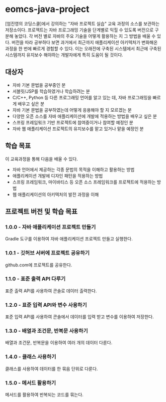 # eomcs-java-project
[엄진영의 코딩스쿨]에서 강의하는 "자바 프로젝트 실습" 교육 과정의 소스를 보관하는 저장소이다.
프로젝트는 자바 프로그래밍 기술을 단계별로 익힐 수 있도록 버전으로 구분해 놓았다.
각 버전 별로 자바의 주요 기술을 어떻게 활용하는 지 그 방법을 배울 수 있다. 
버전을 따라 공부하다 보면 과거에서 최근까지 애플리케이션 아키텍처가 변화해온 과정을
한 번에 빠르게 경험할 수 있다. 
이는 오래전에 구축된 시스템에서 최근에 구축된 시스템까지 유지보수 해야하는 개발자에게 
특히 도움이 될 것이다.
 

## 대상자
- 자바 기본 문법을 공부중인 분
- 서블릿/JSP를 학습하였거나 학습하려는 분
- C/C++, Python 등 다른 프로그래밍 언어를 알고 있는 데, 자바 프로그래밍을 빠르게 배우고 싶은 분
- 자바 기본 문법을 공부하였는데 어떻게 응용해야 할 지 모르겠는 분
- 다양한 오픈 소스를 자바 애플리케이션에 개발에 적용하는 방법을 배우고 싶은 분
- 스프링 프레임워크 기반 프로젝트에 참여중이거나 참여할 예정인 분
- 자바 웹 애플리케이션 프로젝트의 유지보수를 맡고 있거나 맡을 예정인 분


## 학습 목표
이 교육과정을 통해 다음을 배울 수 있다.  
- 자바 언어에서 제공하는 각종 문법의 목적을 이해하고 활용하는 방법
- 애플리케이션 개발에 디자인 패턴을 적용하는 방법
- 스프링 프레임워크, 마이바티스 등 오픈 소스 프레임워크를 프로젝트에 적용하는 방법
- 웹 애플리케이션의 아키텍처의 발전 과정을 이해

## 프로젝트 버전 및 학습 목표 

### 1.0.0 - 자바 애플리케이션 프로젝트 만들기
Gradle 도구를 이용하여 자바 애플리케이션 프로젝트 만들고 실행한다.

### 1.0.1 - 깃허브 서버에 프로젝트 공유하기
github.com에 프로젝트를 공유한다.

### 1.1.0 - 표준 출력 API 다루기
표준 출력 API를 사용하여 콘솔로 데이터 출력한다.

### 1.2.0 - 표준 입력 API와 변수 사용하기 
표준 입력 API를 사용하여 콘솔에서 데이터를 입력 받고 변수를 이용하여 저장한다.

### 1.3.0 - 배열과 조건문, 반복문 사용하기 
배열과 조건문, 반복문을 이용하여 여러 개의 데이터 다룬다. 

### 1.4.0 - 클래스 사용하기
클래스를 사용하여 데이터를 한 묶음 단위로 다룬다.

### 1.5.0 - 메서드 활용하기
메서드를 활용하여 반복되는 코드를 묶는다.  


